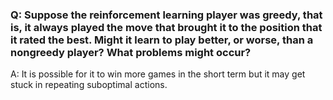 ### Q: Suppose the reinforcement learning player was greedy, that is, it always played the move that brought it to the position that it rated the best. Might it learn to play better, or worse, than a nongreedy player? What problems might occur?

A: It is possible for it to win more games in the short term but it may get stuck in repeating suboptimal actions.
